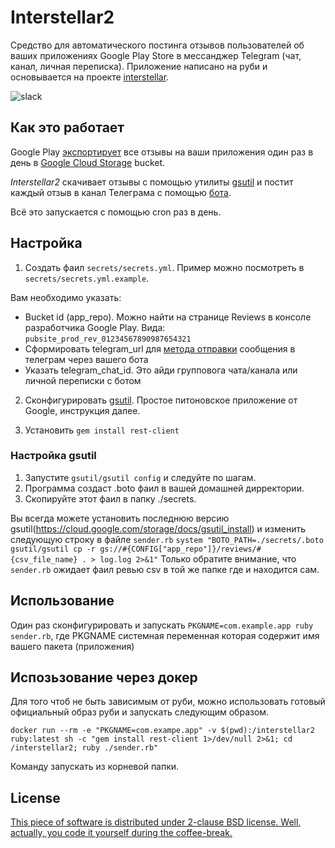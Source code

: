 # Interstellar2
Средство для автоматического постинга отзывов пользователей об ваших приложениях Google Play Store в мессанджер Telegram (чат, канал, личная переписка). Приложение написано на руби и основывается на проекте [interstellar](https://github.com/meduza-corp/interstellar).

![slack](https://raw.githubusercontent.com/meduza-corp/interstellar/master/slack_screenshot.jpg?token=AAyQJbZeASPCKj8YppJQFsOTtR8FLUeDks5U5ysrwA%3D%3D)

## Как это работает
Google Play [экспортирует](https://support.google.com/googleplay/android-developer/answer/138230) все отзывы на ваши приложения один раз в день в [Google Cloud Storage](https://cloud.google.com/storage/docs) bucket.

_Interstellar2_ скачивает отзывы с помощью утилиты [gsutil](https://cloud.google.com/storage/docs/gsutil) и постит каждый отзыв в канал Телеграма с помощью [бота](https://core.telegram.org/bots/api#sendmessage).

Всё это запускается с помощью cron раз в день.

## Настройка

1. Создать фаил `secrets/secrets.yml`. Пример можно посмотреть в `secrets/secrets.yml.example`.

  Вам необходимо указать:
  - Bucket id (app_repo). Можно найти на странице Reviews в консоле разработчика Google Play. Вида:  `pubsite_prod_rev_01234567890987654321`
  - Сформировать telegram_url для [метода отправки](https://core.telegram.org/bots/api#sendmessage) сообщения в телеграм через вашего бота
  - Указать telegram_chat_id. Это айди групповога чата/канала или личной переписки с ботом

2. Сконфигурировать [gsutil](https://github.com/GoogleCloudPlatform/gsutil/). Простое питоновское приложение от Google, инструкция далее.

3. Установить `gem install rest-client`

### Настройка gsutil
1. Запустите `gsutil/gsutil config` и следуйте по шагам.
2. Программа создаст .boto фаил в вашей домашней дирректории.
3. Скопируйте этот фаил в папку ./secrets.

Вы всегда можете установить последнюю версию gsutil(https://cloud.google.com/storage/docs/gsutil_install) и изменить следующую строку в файле `sender.rb`
`system "BOTO_PATH=./secrets/.boto gsutil/gsutil cp -r gs://#{CONFIG["app_repo"]}/reviews/#{csv_file_name} . > log.log 2>&1"`
Только обратите внимание, что `sender.rb` ожидает фаил ревью csv в той же папке где и находится сам.

## Использование
Один раз сконфигурировать и запускать `PKGNAME=com.example.app ruby sender.rb`, где PKGNAME системная переменная которая содержит имя вашего пакета (приложения)

## Испозьзование через докер
Для того чтоб не быть зависимым от руби, можно использовать готовый официальный образ руби и запускать следующим образом.

    docker run --rm -e "PKGNAME=com.exampe.app" -v $(pwd):/interstellar2 ruby:latest sh -c "gem install rest-client 1>/dev/null 2>&1; cd /interstellar2; ruby ./sender.rb"

Команду запускать из корневой папки.

## License
[This piece of software is distributed under 2-clause BSD license.
Well, actually, you code it yourself during the coffee-break.](https://github.com/meduza-corp/interstellar)
